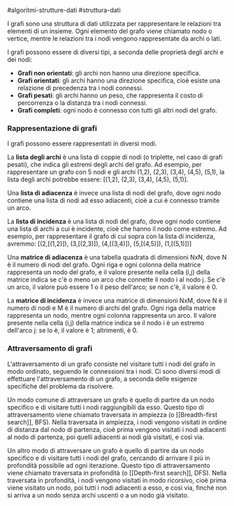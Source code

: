 #algoritmi-strutture-dati  #struttura-dati 

I grafi sono una struttura di dati utilizzata per rappresentare le relazioni tra elementi di un insieme. Ogni elemento del grafo viene chiamato nodo o vertice, mentre le relazioni tra i nodi vengono rappresentate da archi o lati.

I grafi possono essere di diversi tipi, a seconda delle proprietà degli archi e dei nodi:

-   **Grafi non orientati**: gli archi non hanno una direzione specifica.
-   **Grafi orientati**: gli archi hanno una direzione specifica, cioè esiste una relazione di precedenza tra i nodi connessi.
-   **Grafi pesati**: gli archi hanno un peso, che rappresenta il costo di percorrenza o la distanza tra i nodi connessi.
-   **Grafi completi**: ogni nodo è connesso con tutti gli altri nodi del grafo.

### Rappresentazione di grafi

I grafi possono essere rappresentati in diversi modi.

La **lista degli archi** è una lista di coppie di nodi (o triplette, nel caso di grafi pesati), che indica gli estremi degli archi del grafo. Ad esempio, per rappresentare un grafo con 5 nodi e gli archi (1,2), (2,3), (3,4), (4,5), (5,1), la lista degli archi potrebbe essere: \[(1,2), (2,3), (3,4), (4,5), (5,1)\].

Una **lista di adiacenza** è invece una lista di nodi del grafo, dove ogni nodo contiene una lista di nodi ad esso adiacenti, cioè a cui è connesso tramite un arco.

La **lista di incidenza** è una lista di nodi del grafo, dove ogni nodo contiene una lista di archi a cui è incidente, cioè che hanno il nodo come estremo. Ad esempio, per rappresentare il grafo di cui sopra con la lista di incidenza, avremmo: \[(2,\[(1,2)\]), (3,\[(2,3)\]), (4,\[(3,4)\]), (5,\[(4,5)\]), (1,\[(5,1)\])\]

Una **matrice di adiacenza** è una tabella quadrata di dimensioni NxN, dove N è il numero di nodi del grafo. Ogni riga e ogni colonna della matrice rappresenta un nodo del grafo, e il valore presente nella cella (i,j) della matrice indica se c'è o meno un arco che connette il nodo i al nodo j. Se c'è un arco, il valore può essere 1 o il peso dell'arco; se non c'è, il valore è 0.

La **matrice di incidenza** è invece una matrice di dimensioni NxM, dove N è il numero di nodi e M è il numero di archi del grafo. Ogni riga della matrice rappresenta un nodo, mentre ogni colonna rappresenta un arco. Il valore presente nella cella (i,j) della matrice indica se il nodo i è un estremo dell'arco j: se lo è, il valore è 1; altrimenti, è 0.

### Attraversamento di grafi

L'attraversamento di un grafo consiste nel visitare tutti i nodi del grafo in modo ordinato, seguendo le connessioni tra i nodi. Ci sono diversi modi di effettuare l'attraversamento di un grafo, a seconda delle esigenze specifiche del problema da risolvere.

Un modo comune di attraversare un grafo è quello di partire da un nodo specifico e di visitare tutti i nodi raggiungibili da esso. Questo tipo di attraversamento viene chiamato traversata in ampiezza (o [[Breadth-first search]], BFS). Nella traversata in ampiezza, i nodi vengono visitati in ordine di distanza dal nodo di partenza, cioè prima vengono visitati i nodi adiacenti al nodo di partenza, poi quelli adiacenti ai nodi già visitati, e così via.

Un altro modo di attraversare un grafo è quello di partire da un nodo specifico e di visitare tutti i nodi del grafo, cercando di arrivare il più in profondità possibile ad ogni iterazione. Questo tipo di attraversamento viene chiamato traversata in profondità (o [[Depth-first search]], DFS). Nella traversata in profondità, i nodi vengono visitati in modo ricorsivo, cioè prima viene visitato un nodo, poi tutti i nodi adiacenti a esso, e così via, finché non si arriva a un nodo senza archi uscenti o a un nodo già visitato.